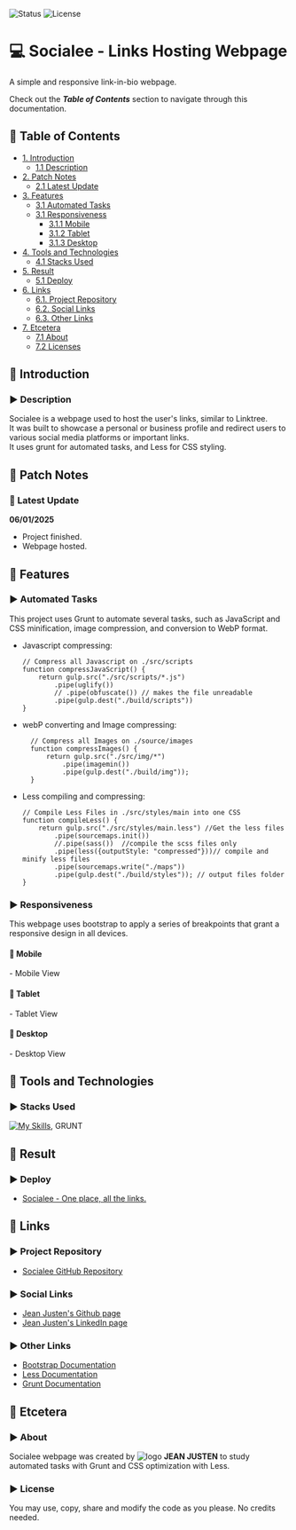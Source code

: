 ![Status](https://img.shields.io/badge/status-finished-brightgreen)
![License](https://img.shields.io/badge/license-MIT-blue)

<!--Title Image-->
# 💻 Socialee - Links Hosting Webpage
<p>
A simple and responsive link-in-bio webpage.<br>
</p>

Check out the ***Table of Contents*** section to navigate through this documentation.

<!--Menu-->
## :large_orange_diamond: Table of Contents
- [1. Introduction](#large_orange_diamond-introduction)
  - [1.1 Description](#arrow_forward-description)
- [2. Patch Notes](#large_orange_diamond-patch-notes)
  - [2.1 Latest Update](#pushpin-latest-update)
- [3. Features](#large_orange_diamond-features)
  - [3.1 Automated Tasks](#arrow_forward-automated-tasks)
  - [3.1 Responsiveness](#arrow_forward-responsiveness)
    - [3.1.1 Mobile](#small_red_triangle_down-mobile)
    - [3.1.2 Tablet](#small_red_triangle_down-tablet)
    - [3.1.3 Desktop](#small_red_triangle_down-desktop)
- [4. Tools and Technologies](#large_orange_diamond-tools-and-technologies) 
  - [4.1 Stacks Used](#arrow_forward-stacks-used)
- [5. Result](#large_orange_diamond-result)
  - [5.1 Deploy](#arrow_forward-deploy)
- [6. Links](#large_orange_diamond-links)
  - [6.1. Project Repository](#arrow_forward-project-repository)
  - [6.2. Social Links](#arrow_forward-social-links)
  - [6.3. Other Links](#arrow_forward-other-links)
- [7. Etcetera](#large_orange_diamond-etcetera)
  - [7.1 About](#arrow_forward-about)
  - [7.2 Licenses](#arrow_forward-license)

<!--Introduction-->
## :large_orange_diamond: Introduction
### :arrow_forward: Description
Socialee is a webpage used to host the user's links, similar to Linktree.<br>
It was built to showcase a personal or business profile and redirect users to various social media platforms or important links.<br>
It uses grunt for automated tasks, and Less for CSS styling.

<!--Patch Notes-->
## :large_orange_diamond: Patch Notes
### :pushpin: Latest Update
<strong>06/01/2025</strong>
- Project finished.
- Webpage hosted.

<!--Features-->
## :large_orange_diamond: Features
### :arrow_forward: Automated Tasks
<p>
This project uses Grunt to automate several tasks, such as JavaScript and CSS minification, image compression, and conversion to WebP format.
</p>

* Javascript compressing:

      // Compress all Javascript on ./src/scripts
      function compressJavaScript() {
          return gulp.src("./src/scripts/*.js")
              .pipe(uglify())
              // .pipe(obfuscate()) // makes the file unreadable
              .pipe(gulp.dest("./build/scripts"))
      }

* webP converting and Image compressing:
  
        // Compress all Images on ./source/images
        function compressImages() {
            return gulp.src("./src/img/*")
                .pipe(imagemin())
                .pipe(gulp.dest("./build/img"));
        }

* Less compiling and compressing:

      // Compile Less Files in ./src/styles/main into one CSS
      function compileLess() {
          return gulp.src("./src/styles/main.less") //Get the less files
              .pipe(sourcemaps.init())
              //.pipe(sass())  //compile the scss files only
              .pipe(less({outputStyle: "compressed"}))// compile and minify less files
              .pipe(sourcemaps.write("./maps"))
              .pipe(gulp.dest("./build/styles")); // output files folder
      }

### :arrow_forward: Responsiveness
<p>
This webpage uses bootstrap to apply a series of breakpoints that grant a responsive design in all devices.
</p>

#### :small_red_triangle_down: Mobile

<p>- Mobile View</p>

#### :small_red_triangle_down: Tablet

<p>- Tablet View</p>

#### :small_red_triangle_down: Desktop

<p>- Desktop View</p>

<!--Tools Used-->
## :large_orange_diamond: Tools and Technologies
### :arrow_forward: Stacks Used
[![My Skills](https://skillicons.dev/icons?i=html,css,bootstrap,less)](https://skillicons.dev), GRUNT<br>

<!--Deploy-->
## :large_orange_diamond: Result

### :arrow_forward: Deploy
* <a href="https://socialee-links.vercel.app/" alt="Deploy page">Socialee - One place, all the links.</a>

<!--Links-->
## :large_orange_diamond: Links
### :arrow_forward: Project Repository
* [Socialee GitHub Repository](https://github.com/jeanjusten/Socialee_Links)

### :arrow_forward: Social Links
* [Jean Justen's Github page](https://github.com/jeanjusten)
* [Jean Justen's LinkedIn page](https://www.linkedin.com/in/jeanjusten/)

### :arrow_forward: Other Links
* [Bootstrap Documentation](https://getbootstrap.com/docs/)
* [Less Documentation](https://lesscss.org/)
* [Grunt Documentation](https://gruntjs.com/)

## :large_orange_diamond: Etcetera
### :arrow_forward: About
Socialee webpage was created by ![logo](https://github.com/user-attachments/assets/0894beaf-f587-4d0a-983a-caf7fb551554) <strong>JEAN JUSTEN</strong> to study automated tasks with Grunt and CSS optimization with Less.

### :arrow_forward: License
You may use, copy, share and modify the code as you please. No credits needed.</p>
